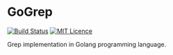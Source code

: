 # GoGrep

[![Build Status][1]][2]
[![MIT Licence][5]][6]

Grep implementation in Golang programming language.

[1]: https://travis-ci.org/saraghaedi/gogrep.svg?branch=master
[2]: https://travis-ci.org/saraghaedi/gogrep
[5]: https://badges.frapsoft.com/os/mit/mit.svg?v=103
[6]: https://opensource.org/licenses/mit-license.php
